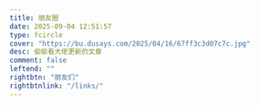 ```yaml
---
title: 朋友圈
date: 2025-09-04 12:51:57
type: fcircle
cover: "https://bu.dusays.com/2025/04/16/67ff3c3d07c7c.jpg"
desc: 偷偷看大佬更新的文章
comment: false
leftend: ""
rightbtn: "朋友们"
rightbtnlink: "/links/"
---
```

<div id="friend-circle-lite-root"></div>
<script>
    if (typeof UserConfig === 'undefined') {
        var UserConfig = {
            // 填写你的fc Lite地址
            private_api_url: 'https://www.fc.monstecho.top/',
            // 点击加载更多时，一次最多加载几篇文章，默认20
            page_turning_number: 24,
            // 头像加载失败时，默认头像地址
            error_img: 'https://pic.imgdb.cn/item/6695daa4d9c307b7e953ee3d.jpg',
        }
    }
</script>
<link rel="stylesheet" href="https://fastly.jsdelivr.net/gh/willow-god/Friend-Circle-Lite/main/fclite.min.css">
<script src="https://fastly.jsdelivr.net/gh/willow-god/Friend-Circle-Lite/main/fclite.min.js"></script>


